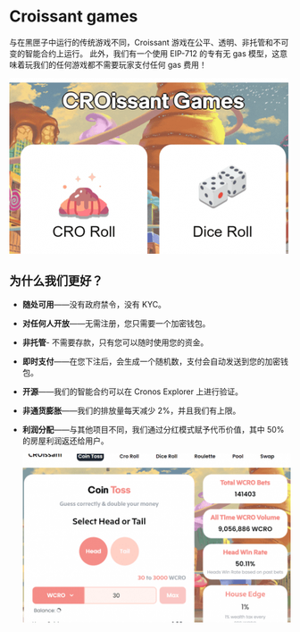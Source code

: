 # Croissant games

<p>与在黑匣子中运行的传统游戏不同，Croissant 游戏在公平、透明、非托管和不可变的智能合约上运行。 此外，我们有一个使用 EIP-712 的专有无 gas 模型，这意味着玩我们的任何游戏都不需要玩家支付任何 gas 费用！</p>

![fbsdub](fbsdub.png)

## 为什么我们更好？

- **随处可用**——没有政府禁令，没有 KYC。

- **对任何人开放**——无需注册，您只需要一个加密钱包。

- **非托管**- 不需要存款，只有您可以随时使用您的资金。

- **即时支付**——在您下注后，会生成一个随机数，支付会自动发送到您的加密钱包。

- **开源**——我们的智能合约可以在 Cronos Explorer 上进行验证。

- **非通货膨胀**——我们的排放量每天减少 2%，并且我们有上限。

- **利润分配**——与其他项目不同，我们通过分红模式赋予代币价值，其中 50% 的房屋利润返还给用户。

  ![disnf](disnf.png)
